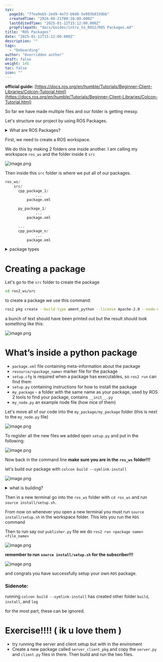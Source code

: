 ```yaml
---
sys:
  pageId: "7fea9eb5-2ed9-4e73-b6d6-5e093b833dbb"
  createdTime: "2024-08-21T00:28:00.000Z"
  lastEditedTime: "2025-01-12T15:12:00.000Z"
  propFilepath: "docs/Guides/intro_to_ROS2/ROS Packages.md"
title: "ROS Packages"
date: "2025-01-12T15:12:00.000Z"
description: ""
tags:
  - "Onboarding"
author: "Overridden author"
draft: false
weight: 145
toc: false
icon: ""
---
```


**official guide:** [https://docs.ros.org/en/humble/Tutorials/Beginner-Client-Libraries/Colcon-Tutorial.html](https://docs.ros.org/en/humble/Tutorials/Beginner-Client-Libraries/Colcon-Tutorial.html)

So far we have made multiple files and our folder is getting messy.

Let's structure our project by using ROS Packages.

<details>

<summary>What are ROS Packages?</summary>

ROS Packages are, as the name implies, packages of code that are highly sharable between ROS developers.

They consist of a folder, `package.xml` file, and source code

```python
      cpp_package_1/
		      ... imagine much code files here ..
          package.xml
```

</details>

First, we need to create a ROS workspace.

We do this by making 2 folders one inside another. I am calling my workspace `ros_ws` and the folder inside it `src`

![image.png](https://prod-files-secure.s3.us-west-2.amazonaws.com/d518164a-d88e-44d1-a4ee-3adb3bd8bce0/70706947-fd18-4537-a67b-e12946812d31/image.png?X-Amz-Algorithm=AWS4-HMAC-SHA256&X-Amz-Content-Sha256=UNSIGNED-PAYLOAD&X-Amz-Credential=ASIAZI2LB466R4GXN7PF%2F20250623%2Fus-west-2%2Fs3%2Faws4_request&X-Amz-Date=20250623T220832Z&X-Amz-Expires=3600&X-Amz-Security-Token=IQoJb3JpZ2luX2VjECYaCXVzLXdlc3QtMiJHMEUCIQCfZ0BNLcqJWpvIvCMWUkbVsK3ZqfuqptGHddbD4Dtk0gIgVGqR0HnI51RXywGUEc8%2Bdq27EdRDyiHEhPvKvlgEmnoq%2FwMIHxAAGgw2Mzc0MjMxODM4MDUiDM7xgeIcfsuAg6XLByrcAzI4e%2BxYsGs6Sv2nR6tmSdr1JPHu%2Fscr8aDJ2DBz94SAlRrrcz5qZlTZBJu%2FIMCFoiWfI86OsJC%2FMwKgspEr3oj9QSeEYq9EWPJnBipJ9ZHW%2BHuuWBn4eAZzUk%2BNclLRg4j3WgUptIw417jVtdnFfujP1i5ExKeIDcGfAFPmLKNPltq%2Fa4y8MXAFAiNyTKm%2Bzjn2qnRGxulIa6avqKTpIIsEJukCn%2BzeZ0V23jdAjazzahS1kQ3LQk%2BilaWBAlITOFG5EABQ3aXnKplFr5PX8poCZwJWCIOAdLOTyMUvUYMQy%2F72w0hyKmTb4lq1%2FpWwZRW2I7KIsjN6OCSzeBOO4Zsi5XBBE3rFHJLoqklcVMZNZOuvRnAa5t2f3YP7KF5Ph9FOUz4izMsg32CH8r17u5Bj5wDN2oH1O6PMp1DWwUJYmHiG3kByjVIsA2qDDfserxQucHxXgrQ0ZZ1YQlBzEaBr8od%2B5UX0mtphm2lFJ0Ztoy6UZ2dpQUnwoe%2Bq%2BOSvZRuAJYx02kfDYoAdxiz9RR6OW7Towfp0XncoVdSuFvk29BE%2B1dEdVyeJe%2BMDmDdzUCGA1zcIek7Q7w2sTSjk88BrSbL0%2BY4xq%2FRFXldgkqDUsT%2BkId65hfS0CSd4MN2O58IGOqUB4uZYD05939bB6TXom7w0eEtR9QY5ccsU3Avroa%2BUPQ7dyESK5WTspDNiOVjCfnrFBeJg2GPoR1aqznPzL9URYWpiYagkmXI%2FeBAprTjwdQOs6Zhq1%2FxE4KymCYxAEl%2B8hcI9wqc%2F6XKfLP%2BdKqEW4Sk795zuq%2F0ryDWuWAbKLqzTA288DXe7ltD%2FSH0Pyv8OhTBVqGLTkyLrVKYDrkiEq%2Fz7gbGf&X-Amz-Signature=07a2a4bd26fd724306c5f67ce496a6c54225a19572821044b9899413b5aca5d9&X-Amz-SignedHeaders=host&x-amz-checksum-mode=ENABLED&x-id=GetObject)

Then inside this `src` folder is where we put all of our packages.

```python
ros_ws/
    src/
      cpp_package_1/
		      ...
          package.xml

      py_package_1/
		      ...
          package.xml

      ...
      cpp_package_n/
		      ...
          package.xml

```

<details>

<summary>package types</summary>

packages can be either `C++` or python.

the intern file structure is different for each but for this guide we will stick to creating python packages

</details>

# Creating a package

Let's go to the `src` folder to create the package

```bash
cd ros2_ws/src
```

to create a package we use this command:

```bash
ros2 pkg create --build-type ament_python --license Apache-2.0 --node-name my_node my_package
```

a bunch of text should have been printed out but the result should look something like this:

![image.png](https://prod-files-secure.s3.us-west-2.amazonaws.com/d518164a-d88e-44d1-a4ee-3adb3bd8bce0/e6cf1e3f-8512-4a3e-b131-079f800bf3e8/image.png?X-Amz-Algorithm=AWS4-HMAC-SHA256&X-Amz-Content-Sha256=UNSIGNED-PAYLOAD&X-Amz-Credential=ASIAZI2LB466R4GXN7PF%2F20250623%2Fus-west-2%2Fs3%2Faws4_request&X-Amz-Date=20250623T220832Z&X-Amz-Expires=3600&X-Amz-Security-Token=IQoJb3JpZ2luX2VjECYaCXVzLXdlc3QtMiJHMEUCIQCfZ0BNLcqJWpvIvCMWUkbVsK3ZqfuqptGHddbD4Dtk0gIgVGqR0HnI51RXywGUEc8%2Bdq27EdRDyiHEhPvKvlgEmnoq%2FwMIHxAAGgw2Mzc0MjMxODM4MDUiDM7xgeIcfsuAg6XLByrcAzI4e%2BxYsGs6Sv2nR6tmSdr1JPHu%2Fscr8aDJ2DBz94SAlRrrcz5qZlTZBJu%2FIMCFoiWfI86OsJC%2FMwKgspEr3oj9QSeEYq9EWPJnBipJ9ZHW%2BHuuWBn4eAZzUk%2BNclLRg4j3WgUptIw417jVtdnFfujP1i5ExKeIDcGfAFPmLKNPltq%2Fa4y8MXAFAiNyTKm%2Bzjn2qnRGxulIa6avqKTpIIsEJukCn%2BzeZ0V23jdAjazzahS1kQ3LQk%2BilaWBAlITOFG5EABQ3aXnKplFr5PX8poCZwJWCIOAdLOTyMUvUYMQy%2F72w0hyKmTb4lq1%2FpWwZRW2I7KIsjN6OCSzeBOO4Zsi5XBBE3rFHJLoqklcVMZNZOuvRnAa5t2f3YP7KF5Ph9FOUz4izMsg32CH8r17u5Bj5wDN2oH1O6PMp1DWwUJYmHiG3kByjVIsA2qDDfserxQucHxXgrQ0ZZ1YQlBzEaBr8od%2B5UX0mtphm2lFJ0Ztoy6UZ2dpQUnwoe%2Bq%2BOSvZRuAJYx02kfDYoAdxiz9RR6OW7Towfp0XncoVdSuFvk29BE%2B1dEdVyeJe%2BMDmDdzUCGA1zcIek7Q7w2sTSjk88BrSbL0%2BY4xq%2FRFXldgkqDUsT%2BkId65hfS0CSd4MN2O58IGOqUB4uZYD05939bB6TXom7w0eEtR9QY5ccsU3Avroa%2BUPQ7dyESK5WTspDNiOVjCfnrFBeJg2GPoR1aqznPzL9URYWpiYagkmXI%2FeBAprTjwdQOs6Zhq1%2FxE4KymCYxAEl%2B8hcI9wqc%2F6XKfLP%2BdKqEW4Sk795zuq%2F0ryDWuWAbKLqzTA288DXe7ltD%2FSH0Pyv8OhTBVqGLTkyLrVKYDrkiEq%2Fz7gbGf&X-Amz-Signature=b7c1aa7a78513ab8e59513560a010283f97866c6fa053f0768e9f011bb72a88d&X-Amz-SignedHeaders=host&x-amz-checksum-mode=ENABLED&x-id=GetObject)

# What’s inside a python package

- `package.xml` file containing meta-information about the package
- `resource/<package_name>` marker file for the package
- `setup.cfg` is required when a package has executables, so `ros2 run` can find them
- `setup.py` containing instructions for how to install the package
- `my_package` - a folder with the same name as your package, used by ROS 2 tools to find your package, contains `__init__.py`
- `my_node.py` an example node file (how nice of them)

Let's move all of our code into the `my_package/my_package` folder (this is next to the `my_node.py` file)

![image.png](https://prod-files-secure.s3.us-west-2.amazonaws.com/d518164a-d88e-44d1-a4ee-3adb3bd8bce0/9ce58f11-0da9-4d3e-b86d-506a9685d378/image.png?X-Amz-Algorithm=AWS4-HMAC-SHA256&X-Amz-Content-Sha256=UNSIGNED-PAYLOAD&X-Amz-Credential=ASIAZI2LB466R4GXN7PF%2F20250623%2Fus-west-2%2Fs3%2Faws4_request&X-Amz-Date=20250623T220832Z&X-Amz-Expires=3600&X-Amz-Security-Token=IQoJb3JpZ2luX2VjECYaCXVzLXdlc3QtMiJHMEUCIQCfZ0BNLcqJWpvIvCMWUkbVsK3ZqfuqptGHddbD4Dtk0gIgVGqR0HnI51RXywGUEc8%2Bdq27EdRDyiHEhPvKvlgEmnoq%2FwMIHxAAGgw2Mzc0MjMxODM4MDUiDM7xgeIcfsuAg6XLByrcAzI4e%2BxYsGs6Sv2nR6tmSdr1JPHu%2Fscr8aDJ2DBz94SAlRrrcz5qZlTZBJu%2FIMCFoiWfI86OsJC%2FMwKgspEr3oj9QSeEYq9EWPJnBipJ9ZHW%2BHuuWBn4eAZzUk%2BNclLRg4j3WgUptIw417jVtdnFfujP1i5ExKeIDcGfAFPmLKNPltq%2Fa4y8MXAFAiNyTKm%2Bzjn2qnRGxulIa6avqKTpIIsEJukCn%2BzeZ0V23jdAjazzahS1kQ3LQk%2BilaWBAlITOFG5EABQ3aXnKplFr5PX8poCZwJWCIOAdLOTyMUvUYMQy%2F72w0hyKmTb4lq1%2FpWwZRW2I7KIsjN6OCSzeBOO4Zsi5XBBE3rFHJLoqklcVMZNZOuvRnAa5t2f3YP7KF5Ph9FOUz4izMsg32CH8r17u5Bj5wDN2oH1O6PMp1DWwUJYmHiG3kByjVIsA2qDDfserxQucHxXgrQ0ZZ1YQlBzEaBr8od%2B5UX0mtphm2lFJ0Ztoy6UZ2dpQUnwoe%2Bq%2BOSvZRuAJYx02kfDYoAdxiz9RR6OW7Towfp0XncoVdSuFvk29BE%2B1dEdVyeJe%2BMDmDdzUCGA1zcIek7Q7w2sTSjk88BrSbL0%2BY4xq%2FRFXldgkqDUsT%2BkId65hfS0CSd4MN2O58IGOqUB4uZYD05939bB6TXom7w0eEtR9QY5ccsU3Avroa%2BUPQ7dyESK5WTspDNiOVjCfnrFBeJg2GPoR1aqznPzL9URYWpiYagkmXI%2FeBAprTjwdQOs6Zhq1%2FxE4KymCYxAEl%2B8hcI9wqc%2F6XKfLP%2BdKqEW4Sk795zuq%2F0ryDWuWAbKLqzTA288DXe7ltD%2FSH0Pyv8OhTBVqGLTkyLrVKYDrkiEq%2Fz7gbGf&X-Amz-Signature=7bdf1a6c5739c2ba77a4555f6c885b44ed86710356b2abb80cbf6c33f81c149d&X-Amz-SignedHeaders=host&x-amz-checksum-mode=ENABLED&x-id=GetObject)

To register all the new files we added open `setup.py` and put in the following:

![image.png](https://prod-files-secure.s3.us-west-2.amazonaws.com/d518164a-d88e-44d1-a4ee-3adb3bd8bce0/1cd7c262-4cae-4496-9d75-c178537d24a2/image.png?X-Amz-Algorithm=AWS4-HMAC-SHA256&X-Amz-Content-Sha256=UNSIGNED-PAYLOAD&X-Amz-Credential=ASIAZI2LB466R4GXN7PF%2F20250623%2Fus-west-2%2Fs3%2Faws4_request&X-Amz-Date=20250623T220832Z&X-Amz-Expires=3600&X-Amz-Security-Token=IQoJb3JpZ2luX2VjECYaCXVzLXdlc3QtMiJHMEUCIQCfZ0BNLcqJWpvIvCMWUkbVsK3ZqfuqptGHddbD4Dtk0gIgVGqR0HnI51RXywGUEc8%2Bdq27EdRDyiHEhPvKvlgEmnoq%2FwMIHxAAGgw2Mzc0MjMxODM4MDUiDM7xgeIcfsuAg6XLByrcAzI4e%2BxYsGs6Sv2nR6tmSdr1JPHu%2Fscr8aDJ2DBz94SAlRrrcz5qZlTZBJu%2FIMCFoiWfI86OsJC%2FMwKgspEr3oj9QSeEYq9EWPJnBipJ9ZHW%2BHuuWBn4eAZzUk%2BNclLRg4j3WgUptIw417jVtdnFfujP1i5ExKeIDcGfAFPmLKNPltq%2Fa4y8MXAFAiNyTKm%2Bzjn2qnRGxulIa6avqKTpIIsEJukCn%2BzeZ0V23jdAjazzahS1kQ3LQk%2BilaWBAlITOFG5EABQ3aXnKplFr5PX8poCZwJWCIOAdLOTyMUvUYMQy%2F72w0hyKmTb4lq1%2FpWwZRW2I7KIsjN6OCSzeBOO4Zsi5XBBE3rFHJLoqklcVMZNZOuvRnAa5t2f3YP7KF5Ph9FOUz4izMsg32CH8r17u5Bj5wDN2oH1O6PMp1DWwUJYmHiG3kByjVIsA2qDDfserxQucHxXgrQ0ZZ1YQlBzEaBr8od%2B5UX0mtphm2lFJ0Ztoy6UZ2dpQUnwoe%2Bq%2BOSvZRuAJYx02kfDYoAdxiz9RR6OW7Towfp0XncoVdSuFvk29BE%2B1dEdVyeJe%2BMDmDdzUCGA1zcIek7Q7w2sTSjk88BrSbL0%2BY4xq%2FRFXldgkqDUsT%2BkId65hfS0CSd4MN2O58IGOqUB4uZYD05939bB6TXom7w0eEtR9QY5ccsU3Avroa%2BUPQ7dyESK5WTspDNiOVjCfnrFBeJg2GPoR1aqznPzL9URYWpiYagkmXI%2FeBAprTjwdQOs6Zhq1%2FxE4KymCYxAEl%2B8hcI9wqc%2F6XKfLP%2BdKqEW4Sk795zuq%2F0ryDWuWAbKLqzTA288DXe7ltD%2FSH0Pyv8OhTBVqGLTkyLrVKYDrkiEq%2Fz7gbGf&X-Amz-Signature=b98e495b651cd8ebc1db33f59f9d726ed119ccd69be128bb8c2a8534607b9a36&X-Amz-SignedHeaders=host&x-amz-checksum-mode=ENABLED&x-id=GetObject)

Now back in the command line **make sure you are in the** **`ros_ws`** **folder!!!**

let's build our package with `colcon build --symlink-install`

![image.png](https://prod-files-secure.s3.us-west-2.amazonaws.com/d518164a-d88e-44d1-a4ee-3adb3bd8bce0/2f2a0d27-b173-48fd-b189-5f5c0ce65619/image.png?X-Amz-Algorithm=AWS4-HMAC-SHA256&X-Amz-Content-Sha256=UNSIGNED-PAYLOAD&X-Amz-Credential=ASIAZI2LB466R4GXN7PF%2F20250623%2Fus-west-2%2Fs3%2Faws4_request&X-Amz-Date=20250623T220832Z&X-Amz-Expires=3600&X-Amz-Security-Token=IQoJb3JpZ2luX2VjECYaCXVzLXdlc3QtMiJHMEUCIQCfZ0BNLcqJWpvIvCMWUkbVsK3ZqfuqptGHddbD4Dtk0gIgVGqR0HnI51RXywGUEc8%2Bdq27EdRDyiHEhPvKvlgEmnoq%2FwMIHxAAGgw2Mzc0MjMxODM4MDUiDM7xgeIcfsuAg6XLByrcAzI4e%2BxYsGs6Sv2nR6tmSdr1JPHu%2Fscr8aDJ2DBz94SAlRrrcz5qZlTZBJu%2FIMCFoiWfI86OsJC%2FMwKgspEr3oj9QSeEYq9EWPJnBipJ9ZHW%2BHuuWBn4eAZzUk%2BNclLRg4j3WgUptIw417jVtdnFfujP1i5ExKeIDcGfAFPmLKNPltq%2Fa4y8MXAFAiNyTKm%2Bzjn2qnRGxulIa6avqKTpIIsEJukCn%2BzeZ0V23jdAjazzahS1kQ3LQk%2BilaWBAlITOFG5EABQ3aXnKplFr5PX8poCZwJWCIOAdLOTyMUvUYMQy%2F72w0hyKmTb4lq1%2FpWwZRW2I7KIsjN6OCSzeBOO4Zsi5XBBE3rFHJLoqklcVMZNZOuvRnAa5t2f3YP7KF5Ph9FOUz4izMsg32CH8r17u5Bj5wDN2oH1O6PMp1DWwUJYmHiG3kByjVIsA2qDDfserxQucHxXgrQ0ZZ1YQlBzEaBr8od%2B5UX0mtphm2lFJ0Ztoy6UZ2dpQUnwoe%2Bq%2BOSvZRuAJYx02kfDYoAdxiz9RR6OW7Towfp0XncoVdSuFvk29BE%2B1dEdVyeJe%2BMDmDdzUCGA1zcIek7Q7w2sTSjk88BrSbL0%2BY4xq%2FRFXldgkqDUsT%2BkId65hfS0CSd4MN2O58IGOqUB4uZYD05939bB6TXom7w0eEtR9QY5ccsU3Avroa%2BUPQ7dyESK5WTspDNiOVjCfnrFBeJg2GPoR1aqznPzL9URYWpiYagkmXI%2FeBAprTjwdQOs6Zhq1%2FxE4KymCYxAEl%2B8hcI9wqc%2F6XKfLP%2BdKqEW4Sk795zuq%2F0ryDWuWAbKLqzTA288DXe7ltD%2FSH0Pyv8OhTBVqGLTkyLrVKYDrkiEq%2Fz7gbGf&X-Amz-Signature=3a25a2021e8c91b9f83d72e4267e34a1119757718831c947c7f915b503178d3d&X-Amz-SignedHeaders=host&x-amz-checksum-mode=ENABLED&x-id=GetObject)

<details>

<summary>what is building?</summary>

if you are a CS major at Rose-Hulman you will learn the answer to this in CSSE132

but TLDR; is it combines all the code files into one program that can be run easily 

</details>

Then in a new terminal go into the `ros_ws` folder with `cd ros_ws` and run `source install/setup.sh`. 

From now on whenever you open a new terminal you must run `source install/setup.sh` in the workspace folder. This lets you run the `ROS` command

Then to run say our `publisher.py` file we do `ros2 run <package name> <file_name>`

![image.png](https://prod-files-secure.s3.us-west-2.amazonaws.com/d518164a-d88e-44d1-a4ee-3adb3bd8bce0/4f4b1219-3a44-4632-aa0a-ce3471699f59/image.png?X-Amz-Algorithm=AWS4-HMAC-SHA256&X-Amz-Content-Sha256=UNSIGNED-PAYLOAD&X-Amz-Credential=ASIAZI2LB466R4GXN7PF%2F20250623%2Fus-west-2%2Fs3%2Faws4_request&X-Amz-Date=20250623T220832Z&X-Amz-Expires=3600&X-Amz-Security-Token=IQoJb3JpZ2luX2VjECYaCXVzLXdlc3QtMiJHMEUCIQCfZ0BNLcqJWpvIvCMWUkbVsK3ZqfuqptGHddbD4Dtk0gIgVGqR0HnI51RXywGUEc8%2Bdq27EdRDyiHEhPvKvlgEmnoq%2FwMIHxAAGgw2Mzc0MjMxODM4MDUiDM7xgeIcfsuAg6XLByrcAzI4e%2BxYsGs6Sv2nR6tmSdr1JPHu%2Fscr8aDJ2DBz94SAlRrrcz5qZlTZBJu%2FIMCFoiWfI86OsJC%2FMwKgspEr3oj9QSeEYq9EWPJnBipJ9ZHW%2BHuuWBn4eAZzUk%2BNclLRg4j3WgUptIw417jVtdnFfujP1i5ExKeIDcGfAFPmLKNPltq%2Fa4y8MXAFAiNyTKm%2Bzjn2qnRGxulIa6avqKTpIIsEJukCn%2BzeZ0V23jdAjazzahS1kQ3LQk%2BilaWBAlITOFG5EABQ3aXnKplFr5PX8poCZwJWCIOAdLOTyMUvUYMQy%2F72w0hyKmTb4lq1%2FpWwZRW2I7KIsjN6OCSzeBOO4Zsi5XBBE3rFHJLoqklcVMZNZOuvRnAa5t2f3YP7KF5Ph9FOUz4izMsg32CH8r17u5Bj5wDN2oH1O6PMp1DWwUJYmHiG3kByjVIsA2qDDfserxQucHxXgrQ0ZZ1YQlBzEaBr8od%2B5UX0mtphm2lFJ0Ztoy6UZ2dpQUnwoe%2Bq%2BOSvZRuAJYx02kfDYoAdxiz9RR6OW7Towfp0XncoVdSuFvk29BE%2B1dEdVyeJe%2BMDmDdzUCGA1zcIek7Q7w2sTSjk88BrSbL0%2BY4xq%2FRFXldgkqDUsT%2BkId65hfS0CSd4MN2O58IGOqUB4uZYD05939bB6TXom7w0eEtR9QY5ccsU3Avroa%2BUPQ7dyESK5WTspDNiOVjCfnrFBeJg2GPoR1aqznPzL9URYWpiYagkmXI%2FeBAprTjwdQOs6Zhq1%2FxE4KymCYxAEl%2B8hcI9wqc%2F6XKfLP%2BdKqEW4Sk795zuq%2F0ryDWuWAbKLqzTA288DXe7ltD%2FSH0Pyv8OhTBVqGLTkyLrVKYDrkiEq%2Fz7gbGf&X-Amz-Signature=40bab66ace2844b2df8d51ea19165eafd02fbfcb15e1427784af292f5fe8e056&X-Amz-SignedHeaders=host&x-amz-checksum-mode=ENABLED&x-id=GetObject)

**remember to run** **`source install/setup.sh`** **for the subscriber!!!**

![image.png](https://prod-files-secure.s3.us-west-2.amazonaws.com/d518164a-d88e-44d1-a4ee-3adb3bd8bce0/02121119-dad4-49ec-8356-c956108b4243/image.png?X-Amz-Algorithm=AWS4-HMAC-SHA256&X-Amz-Content-Sha256=UNSIGNED-PAYLOAD&X-Amz-Credential=ASIAZI2LB466R4GXN7PF%2F20250623%2Fus-west-2%2Fs3%2Faws4_request&X-Amz-Date=20250623T220832Z&X-Amz-Expires=3600&X-Amz-Security-Token=IQoJb3JpZ2luX2VjECYaCXVzLXdlc3QtMiJHMEUCIQCfZ0BNLcqJWpvIvCMWUkbVsK3ZqfuqptGHddbD4Dtk0gIgVGqR0HnI51RXywGUEc8%2Bdq27EdRDyiHEhPvKvlgEmnoq%2FwMIHxAAGgw2Mzc0MjMxODM4MDUiDM7xgeIcfsuAg6XLByrcAzI4e%2BxYsGs6Sv2nR6tmSdr1JPHu%2Fscr8aDJ2DBz94SAlRrrcz5qZlTZBJu%2FIMCFoiWfI86OsJC%2FMwKgspEr3oj9QSeEYq9EWPJnBipJ9ZHW%2BHuuWBn4eAZzUk%2BNclLRg4j3WgUptIw417jVtdnFfujP1i5ExKeIDcGfAFPmLKNPltq%2Fa4y8MXAFAiNyTKm%2Bzjn2qnRGxulIa6avqKTpIIsEJukCn%2BzeZ0V23jdAjazzahS1kQ3LQk%2BilaWBAlITOFG5EABQ3aXnKplFr5PX8poCZwJWCIOAdLOTyMUvUYMQy%2F72w0hyKmTb4lq1%2FpWwZRW2I7KIsjN6OCSzeBOO4Zsi5XBBE3rFHJLoqklcVMZNZOuvRnAa5t2f3YP7KF5Ph9FOUz4izMsg32CH8r17u5Bj5wDN2oH1O6PMp1DWwUJYmHiG3kByjVIsA2qDDfserxQucHxXgrQ0ZZ1YQlBzEaBr8od%2B5UX0mtphm2lFJ0Ztoy6UZ2dpQUnwoe%2Bq%2BOSvZRuAJYx02kfDYoAdxiz9RR6OW7Towfp0XncoVdSuFvk29BE%2B1dEdVyeJe%2BMDmDdzUCGA1zcIek7Q7w2sTSjk88BrSbL0%2BY4xq%2FRFXldgkqDUsT%2BkId65hfS0CSd4MN2O58IGOqUB4uZYD05939bB6TXom7w0eEtR9QY5ccsU3Avroa%2BUPQ7dyESK5WTspDNiOVjCfnrFBeJg2GPoR1aqznPzL9URYWpiYagkmXI%2FeBAprTjwdQOs6Zhq1%2FxE4KymCYxAEl%2B8hcI9wqc%2F6XKfLP%2BdKqEW4Sk795zuq%2F0ryDWuWAbKLqzTA288DXe7ltD%2FSH0Pyv8OhTBVqGLTkyLrVKYDrkiEq%2Fz7gbGf&X-Amz-Signature=77c93f0b30669ebb4cd2eaf368d945ef8b57c3833eec704ba4aa0355b6ce38e3&X-Amz-SignedHeaders=host&x-amz-checksum-mode=ENABLED&x-id=GetObject)

and congrats you have successfully setup your own `ROS` package.

### Sidenote:

running `colcon build --symlink-install` has created other folder `build`, `install`, and `log`

for the most part, these can be ignored.

# Exercise!!!! ( ik u love them )

- try running the server and client setup but with in the enviroment
- Create a new package called `server_client_pkg` and copy the `server.py` and `client.py` files in there. Then build and run the two files.
